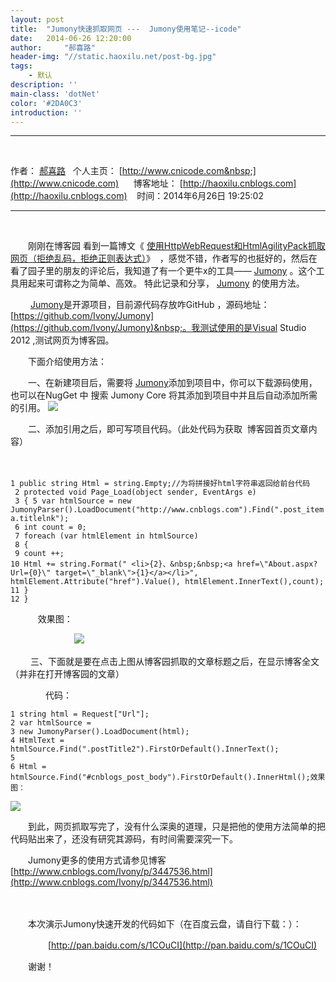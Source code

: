 ```yaml
---
layout: post
title:  "Jumony快速抓取网页 ---  Jumony使用笔记--icode"
date:   2014-06-26 12:20:00
author:     "郝喜路"
header-img: "//static.haoxilu.net/post-bg.jpg"
tags:
    - 默认
description: ''
main-class: 'dotNet'
color: '#2DA0C3'
introduction: ''
---
```

* * *

&nbsp;

作者： [郝喜路](http://weibo.com/haoxilu)&nbsp; &nbsp;个人主页： [http://www.cnicode.com&nbsp;](http://www.cnicode.com)&nbsp; &nbsp; &nbsp; 博客地址： [http://haoxilu.cnblogs.com](http://haoxilu.cnblogs.com)&nbsp; &nbsp; 时间：2014年6月26日 19:25:02

* * *

&nbsp;

　　刚刚在博客园 看到一篇博文《 [使用HttpWebRequest和HtmlAgilityPack抓取网页（拒绝乱码，拒绝正则表达式）](http://www.cnblogs.com/zskbll/p/3809321.html)》 &nbsp;，感觉不错，作者写的也挺好的，然后在看了园子里的朋友的评论后，我知道了有一个更牛x的工具—— [Jumony](https://github.com/Ivony/Jumony)&nbsp;。这个工具用起来可谓称之为简单、高效。 特此记录和分享， [Jumony](https://github.com/Ivony/Jumony)&nbsp;的使用方法。

　　 [Jumony](https://github.com/Ivony/Jumony)是开源项目，目前源代码存放咋GitHub ，源码地址：&nbsp; [https://github.com/Ivony/Jumony](https://github.com/Ivony/Jumony)&nbsp;。我测试使用的是Visual Studio 2012 ,测试网页为博客园。

　　下面介绍使用方法：

　　一、在新建项目后，需要将 [Jumony](https://github.com/Ivony/Jumony)添加到项目中，你可以下载源码使用，也可以在NugGet 中 搜索 Jumony Core 将其添加到项目中并且后自动添加所需的引用。 ![](http://images.cnitblog.com/i/578906/201406/261956567466117.png)

　　二、添加引用之后，即可写项目代码。（此处代码为获取 &nbsp;博客园首页文章内容）

　　

    1 public string Html = string.Empty;//为将拼接好html字符串返回给前台代码
     2 protected void Page_Load(object sender, EventArgs e)
     3 { 5 var htmlSource = new JumonyParser().LoadDocument("http://www.cnblogs.com").Find(".post_item a.titlelnk");
     6 int count = 0;
     7 foreach (var htmlElement in htmlSource)
     8 {
     9 count ++;
    10 Html += string.Format(" <li>{2}、&nbsp;&nbsp;<a href=\"About.aspx?Url={0}\" target=\"_blank\">{1}</a></li>", htmlElement.Attribute("href").Value(), htmlElement.InnerText(),count);
    11 }
    12 }

&nbsp; &nbsp;&nbsp;　　效果图：

　　　　　　　 ![](http://images.cnitblog.com/i/578906/201406/262003379894701.png)

&nbsp;　　三、下面就是要在点击上图从博客园抓取的文章标题之后，在显示博客全文（并非在打开博客园的文章）

　　　　代码：　　　

    1 string html = Request["Url"];
    2 var htmlSource =
    3 new JumonyParser().LoadDocument(html);
    4 HtmlText = htmlSource.Find(".postTitle2").FirstOrDefault().InnerText();
    5
    6 Html = htmlSource.Find("#cnblogs_post_body").FirstOrDefault().InnerHtml();效果图：

 ![](http://images.cnitblog.com/i/578906/201406/262009158312381.png)

　　到此，网页抓取写完了，没有什么深奥的道理，只是把他的使用方法简单的把代码贴出来了，还没有研究其源码，有时间需要深究一下。

　　Jumony更多的使用方式请参见博客&nbsp; [http://www.cnblogs.com/Ivony/p/3447536.html](http://www.cnblogs.com/Ivony/p/3447536.html)&nbsp;

　　

　　本次演示Jumony快速开发的代码如下（在百度云盘，请自行下载：）：

　　　　 [http://pan.baidu.com/s/1COuCI](http://pan.baidu.com/s/1COuCI)

　　谢谢！
